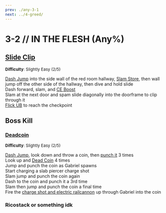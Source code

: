 ```yaml
---
prev: ./any-3-1
next: ../4-greed/
---
```


# 3-2 // IN THE FLESH (Any%)


## [Slide Clip](https://youtu.be/34pancli8jU)
<font size="2">
    <b>Difficulty</b>: Slightly Easy (2/5)
</font>

[Dash Jump](/speedrun-tech.md#dash-jump) into the side wall of the red room hallway, [Slam Store](/speedrun-tech.md#slam-store), then wall jump off the other side of the hallway, then dive and hold slide <br/>
Dash forward, slam, and [CE Boost](/speedrun-tech.md#ce-boost-core-eject-boost) <br/>
Slam at the next door and spam slide diagonally into the doorframe to clip through it <br/>
[Flick UB](/speedrun-tech.md#flick-ub) to reach the checkpoint <br/>


## Boss Kill

### [Deadcoin](https://youtu.be/MSDlRIudFZ8)
<font size="2">
    <b>Difficulty</b>: Slightly Easy (2/5)
</font>

[Dash Jump](/speedrun-tech.md#dash-jump), look down and throw a coin, then [punch it](/speedrun-tech.md#coin-punch) 3 times <br/>
Look up and [Dead Coin](/speedrun-tech.md#dead-coins) 4 times <br/>
Jump and punch the coin as Gabriel spawns <br/>
Start charging a slab piercer charge shot <br/>
Slam jump and punch the coin again <br/>
Dash to the coin and punch it a 3rd time <br/>
Slam then jump and punch the coin a final time <br/>
Fire the [charge shot and electric railcannon](/speedrun-tech.md#ricostacks) up through Gabriel into the coin <br/>

### Ricostack or something idk
